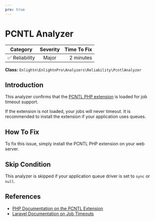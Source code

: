 ```yaml
---
pro: true
---
```


# PCNTL Analyzer <Badge text="PRO" type="tip"/>

| Category       | Severity   | Time To Fix  |
| -------------  |:----------:| ------------:|
| :white_check_mark: Reliability | Major     | 2 minutes   |

**Class:** `Enlightn\EnlightnPro\Analyzers\Reliability\PcntlAnalyzer`

## Introduction

This analyzer confirms that the [PCNTL PHP extension](https://www.php.net/manual/en/book.pcntl.php) is loaded for job timeout support.

If the extension is not loaded, your jobs will never timeout. It is recommended to install the extension if your application uses queues.

## How To Fix

To fix this issue, simply install the PCNTL PHP extension on your web server.

## Skip Condition

This analyzer is skipped if your application queue driver is set to `sync` or `null`.

## References

- [PHP Documentation on the PCNTL Extension](https://www.php.net/manual/en/book.pcntl.php)
- [Laravel Documentation on Job Timeouts](https://laravel.com/docs/queues#timeout)